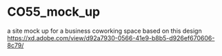 # CO55_mock_up
 a site mock up for a business coworking space based on this design https://xd.adobe.com/view/d92a7930-0566-41e9-b8b5-d926ef670606-8c79/
